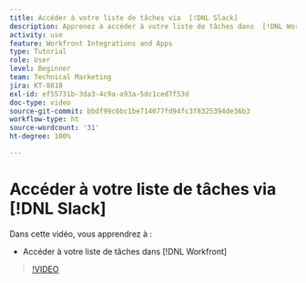 ```yaml
---
title: Accéder à votre liste de tâches via  [!DNL Slack]
description: Apprenez à accéder à votre liste de tâches dans  [!DNL Workfront].
activity: use
feature: Workfront Integrations and Apps
type: Tutorial
role: User
level: Beginner
team: Technical Marketing
jira: KT-8818
exl-id: ef55731b-3da3-4c9a-a93a-5dc1ced7f53d
doc-type: video
source-git-commit: bbdf99c6bc1be714077fd94fc3f8325394de36b3
workflow-type: ht
source-wordcount: '31'
ht-degree: 100%

---
```


# Accéder à votre liste de tâches via [!DNL Slack]

Dans cette vidéo, vous apprendrez à :

* Accéder à votre liste de tâches dans [!DNL Workfront]

>[!VIDEO](https://video.tv.adobe.com/v/3437922/?quality=12&learn=on&enablevpops=1&captions=fre_fr)
